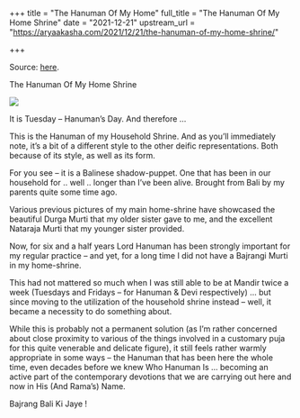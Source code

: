 +++
title = "The Hanuman Of My Home"
full_title = "The Hanuman Of My Home Shrine"
date = "2021-12-21"
upstream_url = "https://aryaakasha.com/2021/12/21/the-hanuman-of-my-home-shrine/"

+++

Source: [here](https://aryaakasha.com/2021/12/21/the-hanuman-of-my-home-shrine/).

The Hanuman Of My Home Shrine

![](https://aryaakasha.files.wordpress.com/2021/12/img_30921.jpg?w=768)

It is Tuesday – Hanuman’s Day. And therefore …

This is the Hanuman of my Household Shrine. And as you’ll immediately note, it’s a bit of a different style to the other deific representations. Both because of its style, as well as its form.

For you see – it is a Balinese shadow-puppet. One that has been in our household for .. well .. longer than I’ve been alive. Brought from Bali by my parents quite some time ago.

Various previous pictures of my main home-shrine have showcased the beautiful Durga Murti that my older sister gave to me, and the excellent Nataraja Murti that my younger sister provided.

Now, for six and a half years Lord Hanuman has been strongly important for my regular practice – and yet, for a long time I did not have a Bajrangi Murti in my home-shrine.

This had not mattered so much when I was still able to be at Mandir twice a week (Tuesdays and Fridays – for Hanuman & Devi respectively) … but since moving to the utilization of the household shrine instead – well, it became a necessity to do something about.

While this is probably not a permanent solution (as I’m rather concerned about close proximity to various of the things involved in a customary puja for this quite venerable and delicate figure), it still feels rather warmly appropriate in some ways – the Hanuman that has been here the whole time, even decades before we knew Who Hanuman Is … becoming an active part of the contemporary devotions that we are carrying out here and now in His (And Rama’s) Name.

Bajrang Bali Ki Jaye !